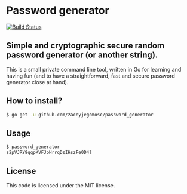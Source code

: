 # Password generator

[![Build Status](https://travis-ci.com/zacnyjegomosc/password_generator.svg?branch=master)](https://travis-ci.com/zacnyjegomosc/password_generator)

## Simple and cryptographic secure random password generator (or another string).

This is a small private command line tool, written in Go for learning and having fun (and to have a straightforward, fast and secure
password generator close at hand).

## How to install?

```bash
$ go get -u github.com/zacnyjegomosc/password_generator
```

## Usage

```bash
$ password_generator
s2pVJRY9qgpKVFJoHrrqDzIHszFe0D4l
```

## License
   
This code is licensed under the MIT license.